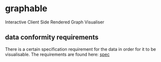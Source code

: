 # graphable
Interactive Client Side Rendered Graph Visualiser 


## data conformity requirements
There is a certain specification requirement for the data in order for it to be visualisable.
The requirements are found here: [spec](./spec/README.md)